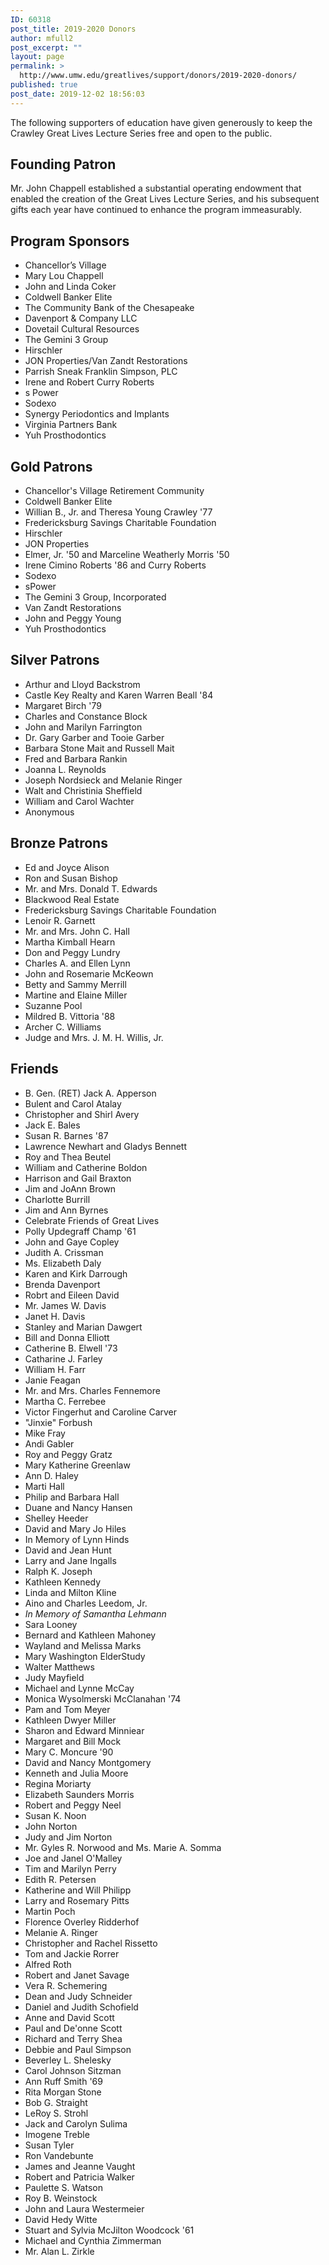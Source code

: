 ```yaml
---
ID: 60318
post_title: 2019-2020 Donors
author: mfull2
post_excerpt: ""
layout: page
permalink: >
  http://www.umw.edu/greatlives/support/donors/2019-2020-donors/
published: true
post_date: 2019-12-02 18:56:03
---
```

The following supporters of education have given generously to keep the Crawley Great Lives Lecture Series free and open to the public.
<h2>Founding Patron</h2>
Mr. John Chappell established a substantial operating endowment that enabled the creation of the Great Lives Lecture Series, and his subsequent gifts each year have continued to enhance the program immeasurably.
<h2>Program Sponsors</h2>
<ul>
 	<li>Chancellor’s Village</li>
 	<li>Mary Lou Chappell</li>
 	<li>John and Linda Coker</li>
 	<li>Coldwell Banker Elite</li>
 	<li>The Community Bank of the Chesapeake</li>
 	<li>Davenport &amp; Company LLC</li>
 	<li>Dovetail Cultural Resources</li>
 	<li>The Gemini 3 Group</li>
 	<li>Hirschler</li>
 	<li>JON Properties/Van Zandt Restorations</li>
 	<li>Parrish Sneak Franklin Simpson, PLC</li>
 	<li>Irene and Robert Curry Roberts</li>
 	<li>s Power</li>
 	<li>Sodexo</li>
 	<li>Synergy Periodontics and Implants</li>
 	<li>Virginia Partners Bank</li>
 	<li>Yuh Prosthodontics</li>
</ul>
<h2>Gold Patrons</h2>
<ul>
 	<li>Chancellor's Village Retirement Community</li>
 	<li>Coldwell Banker Elite</li>
 	<li>Willian B., Jr. and Theresa Young Crawley '77</li>
 	<li>Fredericksburg Savings Charitable Foundation</li>
 	<li>Hirschler</li>
 	<li>JON Properties</li>
 	<li>Elmer, Jr. '50 and Marceline Weatherly Morris '50</li>
 	<li>Irene Cimino Roberts '86 and Curry Roberts</li>
 	<li>Sodexo</li>
 	<li>sPower</li>
 	<li>The Gemini 3 Group, Incorporated</li>
 	<li>Van Zandt Restorations</li>
 	<li>John and Peggy Young</li>
 	<li>Yuh Prosthodontics</li>
</ul>
<h2>Silver Patrons</h2>
<ul>
 	<li>Arthur and Lloyd Backstrom</li>
 	<li>Castle Key Realty and Karen Warren Beall '84</li>
 	<li>Margaret Birch '79</li>
 	<li>Charles and Constance Block</li>
 	<li>John and Marilyn Farrington</li>
 	<li>Dr. Gary Garber and Tooie Garber</li>
 	<li>Barbara Stone Mait and Russell Mait</li>
 	<li>Fred and Barbara Rankin</li>
 	<li>Joanna L. Reynolds</li>
 	<li>Joseph Nordsieck and Melanie Ringer</li>
 	<li>Walt and Christinia Sheffield</li>
 	<li>William and Carol Wachter</li>
 	<li>Anonymous</li>
</ul>
<h2>Bronze Patrons</h2>
<ul>
 	<li>Ed and Joyce Alison</li>
 	<li>Ron and Susan Bishop</li>
 	<li>Mr. and Mrs. Donald T. Edwards</li>
 	<li>Blackwood Real Estate</li>
 	<li>Fredericksburg Savings Charitable Foundation</li>
 	<li>Lenoir R. Garnett</li>
 	<li>Mr. and Mrs. John C. Hall</li>
 	<li>Martha Kimball Hearn</li>
 	<li>Don and Peggy Lundry</li>
 	<li>Charles A. and Ellen Lynn</li>
 	<li>John and Rosemarie McKeown</li>
 	<li>Betty and Sammy Merrill</li>
 	<li>Martine and Elaine Miller</li>
 	<li>Suzanne Pool</li>
 	<li>Mildred B. Vittoria '88</li>
 	<li>Archer C. Williams</li>
 	<li>Judge and Mrs. J. M. H. Willis, Jr.</li>
</ul>
<h2>Friends</h2>
<ul>
 	<li>B. Gen. (RET) Jack A. Apperson</li>
 	<li>Bulent and Carol Atalay</li>
 	<li>Christopher and Shirl Avery</li>
 	<li>Jack E. Bales</li>
 	<li>Susan R. Barnes '87</li>
 	<li>Lawrence Newhart and Gladys Bennett</li>
 	<li>Roy and Thea Beutel</li>
 	<li>William and Catherine Boldon</li>
 	<li>Harrison and Gail Braxton</li>
 	<li>Jim and JoAnn Brown</li>
 	<li>Charlotte Burrill</li>
 	<li>Jim and Ann Byrnes</li>
 	<li>Celebrate Friends of Great Lives</li>
 	<li>Polly Updegraff Champ '61</li>
 	<li>John and Gaye Copley</li>
 	<li>Judith A. Crissman</li>
 	<li>Ms. Elizabeth Daly</li>
 	<li>Karen and Kirk Darrough</li>
 	<li>Brenda Davenport</li>
 	<li>Robrt and Eileen David</li>
 	<li>Mr. James W. Davis</li>
 	<li>Janet H. Davis</li>
 	<li>Stanley and Marian Dawgert</li>
 	<li>Bill and Donna Elliott</li>
 	<li>Catherine B. Elwell '73</li>
 	<li>Catharine J. Farley</li>
 	<li>William H. Farr</li>
 	<li>Janie Feagan</li>
 	<li>Mr. and Mrs. Charles Fennemore</li>
 	<li>Martha C. Ferrebee</li>
 	<li>Victor Fingerhut and Caroline Carver</li>
 	<li>"Jinxie" Forbush</li>
 	<li>Mike Fray</li>
 	<li>Andi Gabler</li>
 	<li>Roy and Peggy Gratz</li>
 	<li>Mary Katherine Greenlaw</li>
 	<li>Ann D. Haley</li>
 	<li>Marti Hall</li>
 	<li>Philip and Barbara Hall</li>
 	<li>Duane and Nancy Hansen</li>
 	<li>Shelley Heeder</li>
 	<li>David and Mary Jo Hiles</li>
 	<li>In Memory of Lynn Hinds</li>
 	<li>David and Jean Hunt</li>
 	<li>Larry and Jane Ingalls</li>
 	<li>Ralph K. Joseph</li>
 	<li>Kathleen Kennedy</li>
 	<li>Linda and Milton Kline</li>
 	<li>Aino and Charles Leedom, Jr.</li>
 	<li><em>In Memory of Samantha Lehmann</em></li>
 	<li>Sara Looney</li>
 	<li>Bernard and Kathleen Mahoney</li>
 	<li>Wayland and Melissa Marks</li>
 	<li>Mary Washington ElderStudy</li>
 	<li>Walter Matthews</li>
 	<li>Judy Mayfield</li>
 	<li>Michael and Lynne McCay</li>
 	<li>Monica Wysolmerski McClanahan '74</li>
 	<li>Pam and Tom Meyer</li>
 	<li>Kathleen Dwyer Miller</li>
 	<li>Sharon and Edward Minniear</li>
 	<li>Margaret and Bill Mock</li>
 	<li>Mary C. Moncure '90</li>
 	<li>David and Nancy Montgomery</li>
 	<li>Kenneth and Julia Moore</li>
 	<li>Regina Moriarty</li>
 	<li>Elizabeth Saunders Morris</li>
 	<li>Robert and Peggy Neel</li>
 	<li>Susan K. Noon</li>
 	<li>John Norton</li>
 	<li>Judy and Jim Norton</li>
 	<li>Mr. Gyles R. Norwood and Ms. Marie A. Somma</li>
 	<li>Joe and Janel O'Malley</li>
 	<li>Tim and Marilyn Perry</li>
 	<li>Edith R. Petersen</li>
 	<li>Katherine and Will Philipp</li>
 	<li>Larry and Rosemary Pitts</li>
 	<li>Martin Poch</li>
 	<li>Florence Overley Ridderhof</li>
 	<li>Melanie A. Ringer</li>
 	<li>Christopher and Rachel Rissetto</li>
 	<li>Tom and Jackie Rorrer</li>
 	<li>Alfred Roth</li>
 	<li>Robert and Janet Savage</li>
 	<li>Vera R. Schemering</li>
 	<li>Dean and Judy Schneider</li>
 	<li>Daniel and Judith Schofield</li>
 	<li>Anne and David Scott</li>
 	<li>Paul and De'onne Scott</li>
 	<li>Richard and Terry Shea</li>
 	<li>Debbie and Paul Simpson</li>
 	<li>Beverley L. Shelesky</li>
 	<li>Carol Johnson Sitzman</li>
 	<li>Ann Ruff Smith '69</li>
 	<li>Rita Morgan Stone</li>
 	<li>Bob G. Straight</li>
 	<li>LeRoy S. Strohl</li>
 	<li>Jack and Carolyn Sulima</li>
 	<li>Imogene Treble</li>
 	<li>Susan Tyler</li>
 	<li>Ron Vandebunte</li>
 	<li>James and Jeanne Vaught</li>
 	<li>Robert and Patricia Walker</li>
 	<li>Paulette S. Watson</li>
 	<li>Roy B. Weinstock</li>
 	<li>John and Laura Westermeier</li>
 	<li>David Hedy Witte</li>
 	<li>Stuart and Sylvia McJilton Woodcock '61</li>
 	<li>Michael and Cynthia Zimmerman</li>
 	<li>Mr. Alan L. Zirkle</li>
</ul>